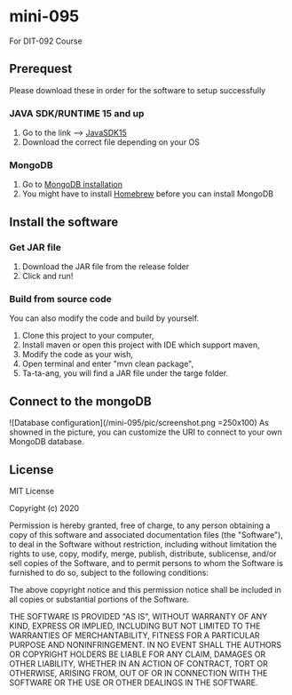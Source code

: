# mini-095

For DIT-092 Course

## Prerequest
Please download these in order for the software to setup successfully

### JAVA SDK/RUNTIME 15 and up
1. Go to the link --><!--Link--> 
[JavaSDK15](https://www.oracle.com/java/technologies/javase/jdk15-archive-downloads.html)
2. Download the correct file depending on your OS

### MongoDB
1. Go to <!--Link-->
[MongoDB installation](https://docs.mongodb.com/manual/installation/)
2. You might have to install <!--Link-->
[Homebrew](https://brew.sh/#install) before you can install MongoDB



## Install the software
### Get JAR file
1. Download the JAR file from the release folder
2. Click and run!
### Build from source code
You can also modify the code and build by yourself.
1. Clone this project to your computer,
2. Install maven or open this project with IDE which support maven,
3. Modify the code as your wish,
4. Open terminal and enter "mvn clean package",
5. Ta-ta-ang, you will find a JAR file under the targe folder.

## Connect to the mongoDB
![Database configuration](/mini-095/pic/screenshot.png =250x100)
As showned in the picture, you can customize the URI to connect to your own MongoDB database.


## License
MIT License

Copyright (c) 2020 

Permission is hereby granted, free of charge, to any person obtaining a copy
of this software and associated documentation files (the "Software"), to deal
in the Software without restriction, including without limitation the rights
to use, copy, modify, merge, publish, distribute, sublicense, and/or sell
copies of the Software, and to permit persons to whom the Software is
furnished to do so, subject to the following conditions:

The above copyright notice and this permission notice shall be included in all
copies or substantial portions of the Software.

THE SOFTWARE IS PROVIDED "AS IS", WITHOUT WARRANTY OF ANY KIND, EXPRESS OR
IMPLIED, INCLUDING BUT NOT LIMITED TO THE WARRANTIES OF MERCHANTABILITY,
FITNESS FOR A PARTICULAR PURPOSE AND NONINFRINGEMENT. IN NO EVENT SHALL THE
AUTHORS OR COPYRIGHT HOLDERS BE LIABLE FOR ANY CLAIM, DAMAGES OR OTHER
LIABILITY, WHETHER IN AN ACTION OF CONTRACT, TORT OR OTHERWISE, ARISING FROM,
OUT OF OR IN CONNECTION WITH THE SOFTWARE OR THE USE OR OTHER DEALINGS IN THE
SOFTWARE.

